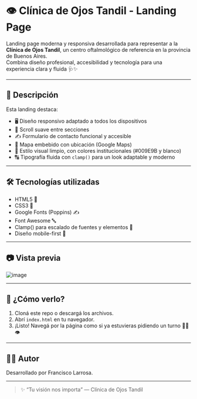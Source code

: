 # 👁️ Clínica de Ojos Tandil - Landing Page

Landing page moderna y responsiva desarrollada para representar a la **Clínica de Ojos Tandil**, un centro oftalmológico de referencia en la provincia de Buenos Aires.  
Combina diseño profesional, accesibilidad y tecnología para una experiencia clara y fluida 🩺✨

---

## 🧾 Descripción

Esta landing destaca:

- 🖥️ Diseño responsivo adaptado a todos los dispositivos
- 🎯 Scroll suave entre secciones
- ✍️ Formulario de contacto funcional y accesible
- 📍 Mapa embebido con ubicación (Google Maps)
- 📸 Estilo visual limpio, con colores institucionales (#009E9B y blanco)
- 🔠 Tipografía fluida con `clamp()` para un look adaptable y moderno

---

## 🛠️ Tecnologías utilizadas

- HTML5 🧱  
- CSS3 🎨  
- Google Fonts (Poppins) ✍️  
- Font Awesome 🔤  
- Clamp() para escalado de fuentes y elementos 🧩  
- Diseño mobile-first 📱

---

## 📷 Vista previa

![image](https://github.com/user-attachments/assets/9119d36f-f1e7-4a5b-9d01-33754745d2a3)


---

## 🚀 ¿Cómo verlo?

1. Cloná este repo o descargá los archivos.
2. Abrí `index.html` en tu navegador.
3. ¡Listo! Navegá por la página como si ya estuvieras pidiendo un turno 👨‍⚕️👁️

---

## 🧑‍💻 Autor

Desarrollado por Francisco Larrosa.

---

> ✨ “Tu visión nos importa” — Clínica de Ojos Tandil
